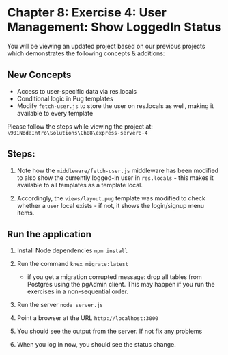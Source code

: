 # Chapter 8: Exercise 4: User Management: Show LoggedIn Status

You will be viewing an updated project based on our previous projects which demonstrates the following concepts & additions: 

## New Concepts
* Access to user-specific data via res.locals
* Conditional logic in Pug templates
* Modify `fetch-user.js` to store the user on res.locals as well, making it available to every template


Please follow the steps while viewing the project at:
`\901NodeIntro\Solutions\Ch08\express-server8-4`


## Steps:

1. Note how the `middleware/fetch-user.js` middleware has been modified to also show the currently logged-in user in `res.locals` - this makes it available to all templates as a template local.

1. Accordingly, the `views/layout.pug` template was modified to check whether a `user` local exists - if not, it shows the login/signup menu items.

## Run the application
1. Install Node dependencies `npm install`
1. Run the command `knex migrate:latest`
   * if you get a migration corrupted message: drop all tables from Postgres using the pgAdmin client. This may happen if you run the exercises in a non-sequential order.

1. Run the server `node server.js`
1. Point a browser at the URL `http://localhost:3000`
1. You should see the output from the server. If not fix any problems
1. When you log in now, you should see the status change.
